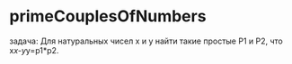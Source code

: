 # primeCouplesOfNumbers
задача: Для натуральных чисел х и у найти такие простые Р1 и Р2, что
x*x-y*y=p1*p2.
